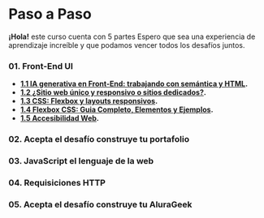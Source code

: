 # Paso a Paso

**¡Hola!**
este curso cuenta con 5 partes 
Espero que sea una experiencia de aprendizaje increíble y que podamos vencer todos los desafíos juntos. 

### 01. Front-End UI
- **[1.1 IA generativa en Front-End: trabajando con semántica y HTML](./IA_TrabajandoSemantica-y-HTML).**
- **[1.2 ¿Sitio web único y responsivo o sitios dedicados?](https://www.aluracursos.com/blog/sitio-web-unico-y-responsivo-o-sitios-dedicados).**
- **[1.3 CSS: Flexbox y layouts responsivos](CSS_Flexbox-y-lyouts).**
- **[1.4 Flexbox CSS: Guia Completo, Elementos y Ejemplos](https://www.aluracursos.com/blog/flexbox-css-guia-completo-elementos-y-ejemplos).**
- **[1.5 Accesibilidad Web](https://www.youtube.com/watch?v=ngMOsuZLXE&list=PLNKOkLkhi1KceHPDvWE7ZkPW7betyiAG0&index=39&t=2s).**

### 02. Acepta el desafío construye tu portafolio
### 03. JavaScript el lenguaje de la web
### 04. Requisiciones HTTP
### 05. Acepta el desafío construye tu AluraGeek
